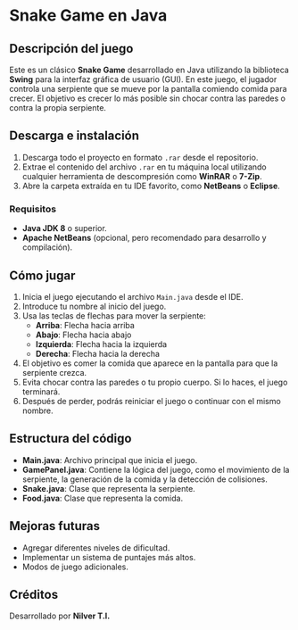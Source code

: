 # Snake Game en Java

## Descripción del juego

Este es un clásico **Snake Game** desarrollado en Java utilizando la biblioteca **Swing** para la interfaz gráfica de usuario (GUI). En este juego, el jugador controla una serpiente que se mueve por la pantalla comiendo comida para crecer. El objetivo es crecer lo más posible sin chocar contra las paredes o contra la propia serpiente.

## Descarga e instalación

1. Descarga todo el proyecto en formato `.rar` desde el repositorio.
2. Extrae el contenido del archivo `.rar` en tu máquina local utilizando cualquier herramienta de descompresión como **WinRAR** o **7-Zip**.
3. Abre la carpeta extraída en tu IDE favorito, como **NetBeans** o **Eclipse**.

### Requisitos

- **Java JDK 8** o superior.
- **Apache NetBeans** (opcional, pero recomendado para desarrollo y compilación).

## Cómo jugar

1. Inicia el juego ejecutando el archivo `Main.java` desde el IDE.
2. Introduce tu nombre al inicio del juego.
3. Usa las teclas de flechas para mover la serpiente:
   - **Arriba**: Flecha hacia arriba
   - **Abajo**: Flecha hacia abajo
   - **Izquierda**: Flecha hacia la izquierda
   - **Derecha**: Flecha hacia la derecha
4. El objetivo es comer la comida que aparece en la pantalla para que la serpiente crezca.
5. Evita chocar contra las paredes o tu propio cuerpo. Si lo haces, el juego terminará.
6. Después de perder, podrás reiniciar el juego o continuar con el mismo nombre.

## Estructura del código

- **Main.java**: Archivo principal que inicia el juego.
- **GamePanel.java**: Contiene la lógica del juego, como el movimiento de la serpiente, la generación de la comida y la detección de colisiones.
- **Snake.java**: Clase que representa la serpiente.
- **Food.java**: Clase que representa la comida.

## Mejoras futuras

- Agregar diferentes niveles de dificultad.
- Implementar un sistema de puntajes más altos.
- Modos de juego adicionales.

## Créditos

Desarrollado por **Nilver T.I.**
